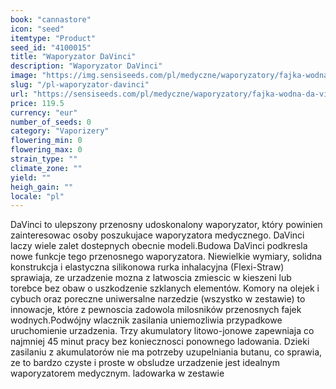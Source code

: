 ```yaml
---
book: "cannastore"
icon: "seed"
itemtype: "Product"
seed_id: "4100015"
title: "Waporyzator DaVinci"
description: "Waporyzator DaVinci"
image: "https://img.sensiseeds.com/pl/medyczne/waporyzatory/fajka-wodna-da-vinci-image.png"
slug: "/pl-waporyzator-davinci"
url: "https://sensiseeds.com/pl/medyczne/waporyzatory/fajka-wodna-da-vinci?a_aid=cannastore"
price: 119.5
currency: "eur"
number_of_seeds: 0
category: "Vaporizery"
flowering_min: 0
flowering_max: 0
strain_type: ""
climate_zone: ""
yield: ""
heigh_gain: ""
locale: "pl"
---
```

DaVinci to ulepszony przenosny udoskonalony waporyzator, który powinien zainteresowac osoby poszukujace waporyzatora medycznego. DaVinci laczy wiele zalet dostepnych obecnie modeli.Budowa DaVinci podkresla nowe funkcje tego przenosnego waporyzatora. Niewielkie wymiary, solidna konstrukcja i elastyczna silikonowa rurka inhalacyjna (Flexi-Straw) sprawiaja, ze urzadzenie mozna z latwoscia zmiescic w kieszeni lub torebce bez obaw o uszkodzenie szklanych elementów. Komory na olejek i cybuch oraz poreczne uniwersalne narzedzie (wszystko w zestawie) to innowacje, które z pewnoscia zadowola milosników przenosnych fajek wodnych.Podwójny wlacznik zasilania uniemozliwia przypadkowe uruchomienie urzadzenia. Trzy akumulatory litowo-jonowe zapewniaja co najmniej 45 minut pracy bez koniecznosci ponownego ladowania. Dzieki zasilaniu z akumulatorów nie ma potrzeby uzupelniania butanu, co sprawia, ze to bardzo czyste i proste w obsludze urzadzenie jest idealnym waporyzatorem medycznym. ladowarka w zestawie
